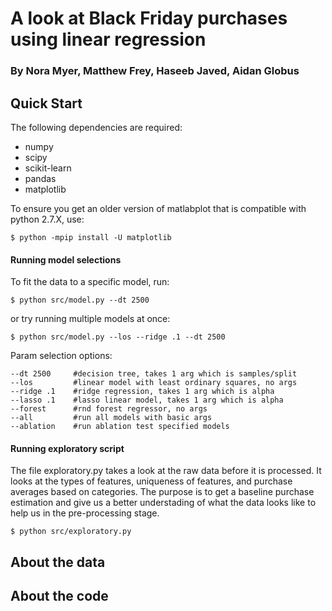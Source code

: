 # A look at Black Friday purchases using linear regression
### By Nora Myer, Matthew Frey, Haseeb Javed, Aidan Globus

## Quick Start
The following dependencies are required:
- numpy
- scipy
- scikit-learn
- pandas
- matplotlib

To ensure you get an older version of matlabplot that is compatible with python 2.7.X, use:
```
$ python -mpip install -U matplotlib
```

#### Running model selections
To fit the data to a specific model, run:
```
$ python src/model.py --dt 2500
```
or try running multiple models at once:

```
$ python src/model.py --los --ridge .1 --dt 2500
```

Param selection options:
```
--dt 2500     #decision tree, takes 1 arg which is samples/split
--los         #linear model with least ordinary squares, no args
--ridge .1    #ridge regression, takes 1 arg which is alpha
--lasso .1    #lasso linear model, takes 1 arg which is alpha
--forest      #rnd forest regressor, no args
--all         #run all models with basic args
--ablation    #run ablation test specified models
```
#### Running exploratory script
The file exploratory.py takes a look at the raw data before it is processed. It looks at the types of features, uniqueness of features, and purchase averages based on categories. The purpose is to get a baseline purchase estimation and give us a better understading of what the data looks like to help us in the pre-processing stage.

```
$ python src/exploratory.py
```

## About the data

## About the code
